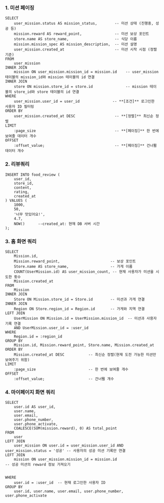 ### 1. 미션 페이징

    SELECT
        user_mission.status AS mission_status,        -- 미션 상태 (진행중, 성공 등)
        mission.reward AS reward_point,               -- 미션 보상 포인트
        store.name AS store_name,                     -- 식당 이름
        mission.mission_spec AS mission_description,  -- 미션 설명
        user_mission.created_at                       -- 미션 시작 시점 (정렬 기준)
    FROM
        user_mission
    INNER JOIN
        mission ON user_mission.mission_id = mission.id    -- user_mission 테이블의 mission_id와 mission 테이블의 id 연결
    INNER JOIN
        store ON mission.store_id = store.id               -- mission 테이블의 store_id와 store 테이블의 id 연결
    WHERE
        user_mission.user_id = user_id               -- **[조건]** 로그인한 사용자 ID 필터링
    ORDER BY
        user_mission.created_at DESC                  -- **[정렬]** 최신순 정렬
    LIMIT
        :page_size                                    -- **[페이징]** 한 번에 보여줄 데이터 개수
    OFFSET
        :offset_value;                                -- **[페이징]** 건너뛸 데이터 개수

### 2. 리뷰쿼리

    INSERT INTO food_review (
        user_id,
        store_id,
        content,
        rating,
        created_at
    ) VALUES (
        1000,                                 
        50,                                    
        '너무 맛있어요!',                 
        4.7,                                   
        NOW()      --created_at: 현재 DB 서버 시간
    );

### 3. 홈 화면 쿼리

    SELECT
        Mission.id,
        Mission.reward_point,                       -- 보상 포인트
        Store.name AS store_name,                   -- 가게 이름
        COUNT(UserMission.id) AS user_mission_count, -- 현재 사용자가 미션을 시도한 횟수
        Mission.created_at
    FROM
        Mission
    INNER JOIN
        Store ON Mission.store_id = Store.id        -- 미션과 가게 연결
    INNER JOIN
        Region ON Store.region_id = Region.id       -- 가게와 지역 연결
    LEFT JOIN
        UserMission ON Mission.id = UserMission.mission_id  -- 미션과 사용자 기록 연결
        AND UserMission.user_id = :user_id          
    WHERE
        Region.id = :region_id                     
    GROUP BY
        Mission.id, Mission.reward_point, Store.name, Mission.created_at  
    ORDER BY
        Mission.created_at DESC           -- 최신순 정렬(현재 도전 가능한 미션만 보여주기 위함)
    LIMIT
        :page_size                        -- 한 번에 보여줄 개수
    OFFSET
        :offset_value;                    -- 건너뛸 개수

### 4. 마이페이지 화면 쿼리
    SELECT
        user.id AS user_id,
        user.name,
        user.email,
        user.phone_number,
        user.phone_activate,
        COALESCE(SUM(mission.reward), 0) AS total_point
    FROM
        user
    LEFT JOIN
        user_mission ON user.id = user_mission.user_id AND user_mission.status = '성공' -- 사용자의 성공 미션 기록만 연결
    LEFT JOIN
        mission ON user_mission.mission_id = mission.id                              -- 성공 미션의 reward 정보 가져오기


    WHERE
        user.id = :user_id  -- 현재 로그인한 사용자 ID
    GROUP BY
        user.id, user.name, user.email, user.phone_number, user.phone_activate

  
